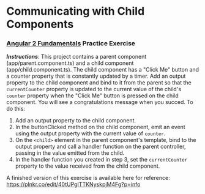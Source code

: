 # Communicating with Child Components
### [Angular 2 Fundamentals](https://app.pluralsight.com/courses/angular2-fundamentals) Practice Exercise


**_Instructions_**: This project contains a parent component (app/parent.component.ts) and a child component
(app/child.component.ts). The child component has a "Click Me" button and a counter property that is 
constantly updated by a timer. Add an output property to the child component and bind to it from the parent
so that the `currentCounter` property is updated to the current value of the child's `counter` property when
the "Click Me" button is pressed on the child component. You will see a congratulations message when you
succed. To do this:

1. Add an output property to the child component.
1. In the buttonClicked method on the child component, emit an event using the output property with the 
   current value of `counter`.
1. On the `<child>` element in the parent component's template, bind to the output property and call a 
   handler function on the parent controller, passing in the value emitted from the child.
1. In the handler function you created in step 3, set the `currentCounter` property to the value received
   from the child component.

A finished version of this exercise is available here for reference: https://plnkr.co/edit/40tUPgITTKNyskpjM4Fg?p=info
